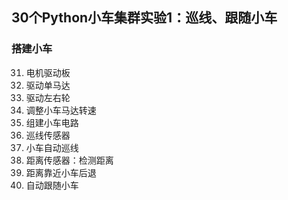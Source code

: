 ## 30个Python小车集群实验1：巡线、跟随小车

### 搭建小车

31. 电机驱动板
32. 驱动单马达
33. 驱动左右轮
34. 调整小车马达转速
35. 组建小车电路
36. 巡线传感器
37. 小车自动巡线
38. 距离传感器：检测距离
39. 距离靠近小车后退
40. 自动跟随小车
